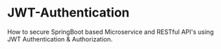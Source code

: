 # JWT-Authentication
How to secure SpringBoot based Microservice and RESTful API's using JWT Authentication &amp; Authorization.
